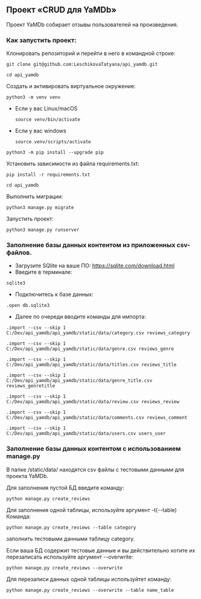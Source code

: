 ## Проект «CRUD для YaMDb»
Проект YaMDb собирает отзывы пользователей на произведения. 

### Как запустить проект:

Клонировать репозиторий и перейти в него в командной строке:

```
git clone git@github.com:LeschikovaTatyana/api_yamdb.git
```

```
cd api_yamdb
```

Cоздать и активировать виртуальное окружение:

```
python3 -m venv venv
```

* Если у вас Linux/macOS

    ```
    source venv/bin/activate
    ```

* Если у вас windows

    ```
    source venv/scripts/activate
    ```

```
python3 -m pip install --upgrade pip
```

Установить зависимости из файла requirements.txt:

```
pip install -r requirements.txt
```

```
cd api_yamdb
```

Выполнить миграции:

```
python3 manage.py migrate
```

Запустить проект:

```
python3 manage.py runserver
```
### Заполнение базы данных контентом из приложенных csv-файлов. 
- Загрузите SQlite на ваше ПО:
https://sqlite.com/download.html
- Введите в терминале:
```
sqlite3
```
- Подключитесь к базе данных:
```
.open db.sqlite3
``` 
- Далее по очереди вводите команды для импорта:
```
.import --csv --skip 1 C:/Dev/api_yamdb/api_yamdb/static/data/category.csv reviews_category
``` 
```
.import --csv --skip 1 C:/Dev/api_yamdb/api_yamdb/static/data/genre.csv reviews_genre
``` 
```
.import --csv --skip 1 C:/Dev/api_yamdb/api_yamdb/static/data/titles.csv reviews_title
``` 
```
.import --csv --skip 1 C:/Dev/api_yamdb/api_yamdb/static/data/genre_title.csv reviews_genretitle
``` 
```
.import --csv --skip 1 C:/Dev/api_yamdb/api_yamdb/static/data/review.csv reviews_review
``` 
```
.import --csv --skip 1 C:/Dev/api_yamdb/api_yamdb/static/data/comments.csv reviews_comment
``` 
```
.import --csv --skip 1 C:/Dev/api_yamdb/api_yamdb/static/data/users.csv users_user
```
### Заполнение базы данных контентом с использованием manage.py
В папке /static/data/ находятся csv файлы с тестовыми данными для проекта YaMDb.

Для заполнения пустой БД введите команду:
```
python manage.py create_reviews
```

Для заполнения одной таблицы, используйте аргумент -t(--table)
Команда:
```
python manage.py create_reviews --table category
```
заполнить тестовыми данными таблицу category.

Если ваша БД содержит тестовые данные и вы действительно хотите их перезаписать
используйте аргумент --overwrite:
```
python manage.py create_reviews --overwrite
```

Для перезаписи данных одной таблицы используйтет команду:
```
python manage.py create_reviews --overwrite --table name_table
```